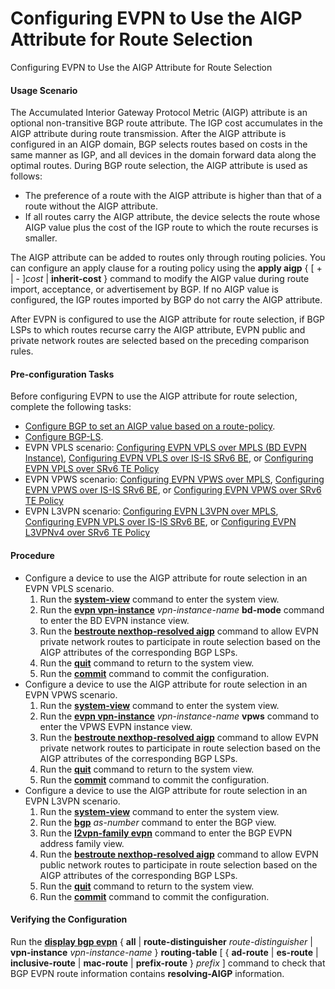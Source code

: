 Configuring EVPN to Use the AIGP Attribute for Route Selection
==============================================================

Configuring EVPN to Use the AIGP Attribute for Route Selection

#### Usage Scenario

The Accumulated Interior Gateway Protocol Metric (AIGP) attribute is an optional non-transitive BGP route attribute. The IGP cost accumulates in the AIGP attribute during route transmission. After the AIGP attribute is configured in an AIGP domain, BGP selects routes based on costs in the same manner as IGP, and all devices in the domain forward data along the optimal routes. During BGP route selection, the AIGP attribute is used as follows:

* The preference of a route with the AIGP attribute is higher than that of a route without the AIGP attribute.
* If all routes carry the AIGP attribute, the device selects the route whose AIGP value plus the cost of the IGP route to which the route recurses is smaller.

The AIGP attribute can be added to routes only through routing policies. You can configure an apply clause for a routing policy using the **apply aigp** { [ + | - ]*cost* | **inherit-cost** } command to modify the AIGP value during route import, acceptance, or advertisement by BGP. If no AIGP value is configured, the IGP routes imported by BGP do not carry the AIGP attribute.

After EVPN is configured to use the AIGP attribute for route selection, if BGP LSPs to which routes recurse carry the AIGP attribute, EVPN public and private network routes are selected based on the preceding comparison rules.


#### Pre-configuration Tasks

Before configuring EVPN to use the AIGP attribute for route selection, complete the following tasks:

* [Configure BGP to set an AIGP value based on a route-policy](dc_vrp_bgp_cfg_4101.html).
* [Configure BGP-LS](dc_vrp_bgp_cfg_4098.html).
* EVPN VPLS scenario: [Configuring EVPN VPLS over MPLS (BD EVPN Instance)](dc_vrp_evpn_cfg_0065.html), [Configuring EVPN VPLS over IS-IS SRv6 BE](dc_vrp_srv6_cfg_all_0023_copy.html), or [Configuring EVPN VPLS over SRv6 TE Policy](dc_vrp_cfg_evpn-vpls_over_srv6-te_policy_copy.html)
* EVPN VPWS scenario: [Configuring EVPN VPWS over MPLS](dc_vrp_evpn_cfg_0020.html), [Configuring EVPN VPWS over IS-IS SRv6 BE](dc_vrp_srv6_cfg_all_0021_copy.html), or [Configuring EVPN VPWS over SRv6 TE Policy](dc_vrp_cfg_evpn-vpws_over_srv6-te_policy_copy.html)
* EVPN L3VPN scenario: [Configuring EVPN L3VPN over MPLS](dc_vrp_evpn_cfg_0038.html), [Configuring EVPN VPLS over IS-IS SRv6 BE](dc_vrp_srv6_cfg_all_0023_copy.html), or [Configuring EVPN L3VPNv4 over SRv6 TE Policy](dc_vrp_cfg_evpn-l3vpn_over_srv6-te_policy_copy.html)


#### Procedure

* Configure a device to use the AIGP attribute for route selection in an EVPN VPLS scenario.
  1. Run the [**system-view**](cmdqueryname=system-view) command to enter the system view.
  2. Run the [**evpn vpn-instance**](cmdqueryname=evpn+vpn-instance) *vpn-instance-name* **bd-mode** command to enter the BD EVPN instance view.
  3. Run the [**bestroute nexthop-resolved aigp**](cmdqueryname=bestroute+nexthop-resolved+aigp) command to allow EVPN private network routes to participate in route selection based on the AIGP attributes of the corresponding BGP LSPs.
  4. Run the [**quit**](cmdqueryname=quit) command to return to the system view.
  5. Run the [**commit**](cmdqueryname=commit) command to commit the configuration.
* Configure a device to use the AIGP attribute for route selection in an EVPN VPWS scenario.
  1. Run the [**system-view**](cmdqueryname=system-view) command to enter the system view.
  2. Run the [**evpn vpn-instance**](cmdqueryname=evpn+vpn-instance) *vpn-instance-name* **vpws** command to enter the VPWS EVPN instance view.
  3. Run the [**bestroute nexthop-resolved aigp**](cmdqueryname=bestroute+nexthop-resolved+aigp) command to allow EVPN private network routes to participate in route selection based on the AIGP attributes of the corresponding BGP LSPs.
  4. Run the [**quit**](cmdqueryname=quit) command to return to the system view.
  5. Run the [**commit**](cmdqueryname=commit) command to commit the configuration.
* Configure a device to use the AIGP attribute for route selection in an EVPN L3VPN scenario.
  1. Run the [**system-view**](cmdqueryname=system-view) command to enter the system view.
  2. Run the [**bgp**](cmdqueryname=bgp) *as-number* command to enter the BGP view.
  3. Run the [**l2vpn-family evpn**](cmdqueryname=l2vpn-family+evpn) command to enter the BGP EVPN address family view.
  4. Run the [**bestroute nexthop-resolved aigp**](cmdqueryname=bestroute+nexthop-resolved+aigp) command to allow EVPN public network routes to participate in route selection based on the AIGP attributes of the corresponding BGP LSPs.
  5. Run the [**quit**](cmdqueryname=quit) command to return to the system view.
  6. Run the [**commit**](cmdqueryname=commit) command to commit the configuration.

#### Verifying the Configuration

Run the [**display bgp evpn**](cmdqueryname=display+bgp+evpn) { **all** | **route-distinguisher** *route-distinguisher* | **vpn-instance** *vpn-instance-name* } **routing-table** [ { **ad-route** | **es-route** | **inclusive-route** | **mac-route** | **prefix-route** } *prefix* ] command to check that BGP EVPN route information contains **resolving-AIGP** information.